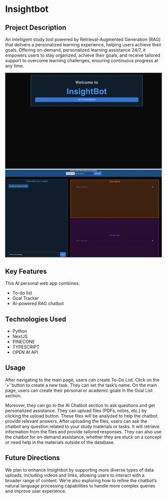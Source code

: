 # Insightbot

## Project Description
An intelligent study tool powered by Retrieval-Augmented Generation (RAG) that delivers a personalized learning experience, helping users achieve their goals. Offering on-demand, personalized learning assistance 24/7, it empowers users to stay organized, achieve their goals, and receive tailored support to overcome learning challenges, ensuring continuous progress at any time.

![Home Page](./readme_img/home.png) 
![Main Page](./readme_img/main.png) 

## Key Features
This AI personal web app combines:
- To-do list
- Goal Tracker
- AI-powered RAG chatbot

## Technologies Used
- Python
- NextJS
- PINECONE
- TYPESCRIPT
- OPEN AI API

## Usage
After navigating to the main page, users can create To-Do List. Click on the ‘+’ button to create a new task. They can set the task’s name. On the main page, users can create their personal or academic goals in the Goal List section. 

Moreover, they can go to the AI Chatbot section to ask questions and get personalized assistance. They can upload files (PDFs, notes, etc.) by clicking the upload button. These files will be analyzed to help the chatbot provide relevant answers. After uploading the files, users can ask the chatbot any question related to your study materials or tasks. It will retrieve information from the files and provide tailored responses. They can also use the chatbot for on-demand assistance, whether they are stuck on a concept or need help in the materials outside of the database.

## Future Directions
We plan to enhance Insightbot by supporting more diverse types of data uploads, including videos and links, allowing users to interact with a broader range of content. We’re also exploring how to refine the chatbot’s natural language processing capabilities to handle more complex queries and improve user experience.
